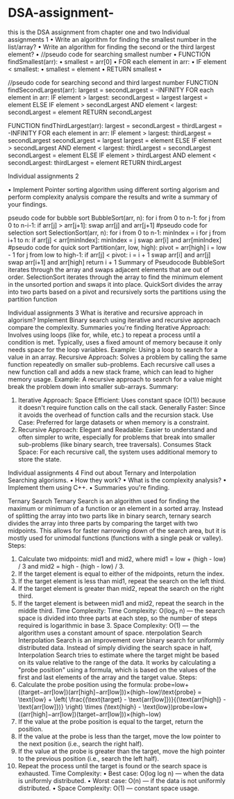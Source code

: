 # DSA-assignment-
this is the DSA assignment from chapter one and two 
 Individual assignments 1
•	Write an algorithm for finding the smallest number in the list/array?
•	Write an algorithm for finding the second or the third largest element?
•	  //pseudo code for searching  smallest number
•	FUNCTION findSmallest(arr):
•	    smallest = arr[0]
•	    FOR each element in arr:
•	        IF element < smallest:
•	            smallest = element
•	    RETURN smallest
•	

//pseudo code for searching second and third largest number 
FUNCTION findSecondLargest(arr):
    largest = secondLargest = -INFINITY
    FOR each element in arr:
        IF element > largest:
            secondLargest = largest
            largest = element
        ELSE IF element > secondLargest AND element < largest:
            secondLargest = element
    RETURN secondLargest

FUNCTION findThirdLargest(arr):
    largest = secondLargest = thirdLargest = -INFINITY
    FOR each element in arr:
        IF element > largest:
            thirdLargest = secondLargest
            secondLargest = largest
            largest = element
        ELSE IF element > secondLargest AND element < largest:
            thirdLargest = secondLargest
            secondLargest = element
        ELSE IF element > thirdLargest AND element < secondLargest:
            thirdLargest = element
    RETURN thirdLargest

Individual assignments 2

•	Implement Pointer sorting algorithm using different sorting algorism and  perform complexity analysis compare the results and write a summary of your findings.

pseudo code for bubble sort
BubbleSort(arr, n):
    for i from 0 to n-1:
        for j from 0 to n-i-1:
            if arr[j] > arr[j+1]:
                swap arr[j] and arr[j+1]
#pseudo code for selection sort
SelectionSort(arr, n):
    for i from 0 to n-1:
        minIndex = i
        for j from i+1 to n:
            if arr[j] < arr[minIndex]:
                minIndex = j
        swap arr[i] and arr[minIndex]
#pseudo code for quick sort
Partition(arr, low, high):
    pivot = arr[high]
    i = low - 1
    for j from low to high-1:
        if arr[j] < pivot:
            i = i + 1
            swap arr[i] and arr[j]
    swap arr[i+1] and arr[high]
    return i + 1
Summary of Pseudocode
BubbleSort iterates through the array and swaps adjacent elements that are out of order. SelectionSort iterates through the array to find the minimum element in the unsorted portion and swaps it into place.  QuickSort divides the array into two parts based on a pivot and recursively sorts the partitions using the partition function

Individual assignments 3
What is iterative and recursive approach in algorism?
Implement Binary search using iterative and recursive approach  compare the complexity.
Summaries you're finding
Iterative Approach:
Involves using loops (like for, while, etc.) to repeat a process until a condition is met.  Typically, uses a fixed amount of memory because it only needs space for the loop variables. Example: Using a loop to search for a value in an array.
 Recursive Approach:
Solves a problem by calling the same function repeatedly on smaller sub-problems. Each recursive call uses a new function call and adds a new stack frame, which can lead to higher memory usage.  Example: A recursive approach to search for a value might break the problem down into smaller sub-arrays.
Summary:
1.	Iterative Approach:
Space Efficient: Uses constant space (O(1)) because it doesn't require function calls on the call stack.
Generally Faster: Since it avoids the overhead of function calls and the recursion stack.
Use Case: Preferred for large datasets or when memory is a constraint.
2.	Recursive Approach:
Elegant and Readable: Easier to understand and often simpler to write, especially for problems that break into smaller sub-problems (like binary search, tree traversals).
Consumes Stack Space: For each recursive call, the system uses additional memory to store the state.

Individual assignments 4 
Find out about Ternary and Interpolation Searching algorisms. 
•	How they work?
•	What is the complexity analysis?
•	Implement them using C++.
•	Summaries you're finding.

Ternary Search
Ternary Search is an algorithm used for finding the maximum or minimum of a function or an element in a sorted array. Instead of splitting the array into two parts like in binary search, ternary search divides the array into three parts by comparing the target with two midpoints. This allows for faster narrowing down of the search area, but it is mostly used for unimodal functions (functions with a single peak or valley).
Steps:
1.	Calculate two midpoints: mid1 and mid2, where mid1 = low + (high - low) / 3 and mid2 = high - (high - low) / 3.
2.	If the target element is equal to either of the midpoints, return the index.
3.	If the target element is less than mid1, repeat the search on the left third.
4.	If the target element is greater than mid2, repeat the search on the right third.
5.	If the target element is between mid1 and mid2, repeat the search in the middle third.
Time Complexity:
Time Complexity: O(log₃ n) — the search space is divided into three parts at each step, so the number of steps required is logarithmic in base 3.
Space Complexity: O(1) — the algorithm uses a constant amount of space.
nterpolation Search
Interpolation Search is an improvement over binary search for uniformly distributed data. Instead of simply dividing the search space in half, Interpolation Search tries to estimate where the target might be based on its value relative to the range of the data. It works by calculating a "probe position" using a formula, which is based on the values of the first and last elements of the array and the target value.
Steps:
1.	Calculate the probe position using the formula:
probe=low+((target−arr[low])(arr[high]−arr[low]))×(high−low)\text{probe} = \text{low} + \left( \frac{(\text{target} - \text{arr[low]})}{(\text{arr[high]} - \text{arr[low]})} \right) \times (\text{high} - \text{low})probe=low+((arr[high]−arr[low])(target−arr[low]))×(high−low) 
2.	If the value at the probe position is equal to the target, return the position.
3.	If the value at the probe is less than the target, move the low pointer to the next position (i.e., search the right half).
4.	If the value at the probe is greater than the target, move the high pointer to the previous position (i.e., search the left half).
5.	Repeat the process until the target is found or the search space is exhausted.
Time Complexity:
•	Best case: O(log log n) — when the data is uniformly distributed.
•	Worst case: O(n) — if the data is not uniformly distributed.
•	Space Complexity: O(1) — constant space usage.




